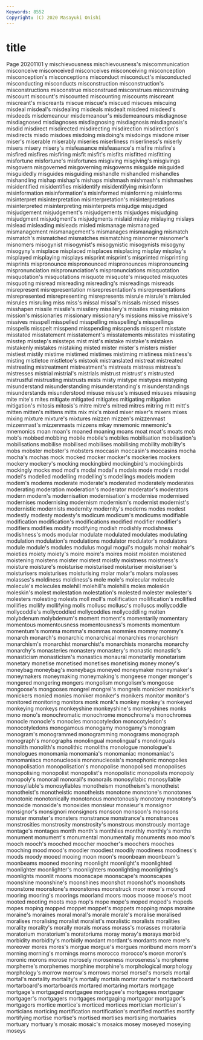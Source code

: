 ```yaml
---
Keywords: 8552
Copyright: (C) 2020 Masayuki Onishi
---
```


# title
Page 20201101
y mischievousness mischievousness's miscommunication
misconceive misconceived misconceives misconceiving misconception misconception's misconceptions misconduct misconduct's misconducted
misconducting misconducts misconstruction misconstruction's misconstructions misconstrue misconstrued misconstrues misconstruing miscount
miscount's miscounted miscounting miscounts miscreant miscreant's miscreants miscue miscue's miscued
miscues miscuing misdeal misdeal's misdealing misdeals misdealt misdeed misdeed's misdeeds
misdemeanour misdemeanour's misdemeanours misdiagnose misdiagnosed misdiagnoses misdiagnosing misdiagnosis misdiagnosis's misdid
misdirect misdirected misdirecting misdirection misdirection's misdirects misdo misdoes misdoing misdoing's
misdoings misdone miser miser's miserable miserably miseries miserliness miserliness's miserly
misers misery misery's misfeasance misfeasance's misfire misfire's misfired misfires misfiring
misfit misfit's misfits misfitted misfitting misfortune misfortune's misfortunes misgiving misgiving's
misgivings misgovern misgoverned misgoverning misgoverns misguide misguided misguidedly misguides misguiding
mishandle mishandled mishandles mishandling mishap mishap's mishaps mishmash mishmash's mishmashes
misidentified misidentifies misidentify misidentifying misinform misinformation misinformation's misinformed misinforming misinforms
misinterpret misinterpretation misinterpretation's misinterpretations misinterpreted misinterpreting misinterprets misjudge misjudged misjudgement
misjudgement's misjudgements misjudges misjudging misjudgment misjudgment's misjudgments mislaid mislay mislaying
mislays mislead misleading misleads misled mismanage mismanaged mismanagement mismanagement's mismanages
mismanaging mismatch mismatch's mismatched mismatches mismatching misnomer misnomer's misnomers misogynist
misogynist's misogynistic misogynists misogyny misogyny's misplace misplaced misplaces misplacing misplay
misplay's misplayed misplaying misplays misprint misprint's misprinted misprinting misprints mispronounce
mispronounced mispronounces mispronouncing mispronunciation mispronunciation's mispronunciations misquotation misquotation's misquotations misquote
misquote's misquoted misquotes misquoting misread misreading misreading's misreadings misreads misrepresent
misrepresentation misrepresentation's misrepresentations misrepresented misrepresenting misrepresents misrule misrule's misruled misrules
misruling miss miss's missal missal's missals missed misses misshapen missile
missile's missilery missilery's missiles missing mission mission's missionaries missionary missionary's
missions missive missive's missives misspell misspelled misspelling misspelling's misspellings misspells
misspelt misspend misspending misspends misspent misstate misstated misstatement misstatement's misstatements
misstates misstating misstep misstep's missteps mist mist's mistake mistake's mistaken
mistakenly mistakes mistaking misted mister mister's misters mistier mistiest mistily
mistime mistimed mistimes mistiming mistiness mistiness's misting mistletoe mistletoe's mistook
mistranslated mistreat mistreated mistreating mistreatment mistreatment's mistreats mistress mistress's mistresses
mistrial mistrial's mistrials mistrust mistrust's mistrusted mistrustful mistrusting mistrusts mists
misty mistype mistypes mistyping misunderstand misunderstanding misunderstanding's misunderstandings misunderstands misunderstood
misuse misuse's misused misuses misusing mite mite's mites mitigate mitigated
mitigates mitigating mitigation mitigation's mitosis mitosis's mitre mitre's mitred mitres
mitring mitt mitt's mitten mitten's mittens mitts mix mix's mixed
mixer mixer's mixers mixes mixing mixture mixture's mixtures mizzen mizzen's
mizzenmast mizzenmast's mizzenmasts mizzens mkay mnemonic mnemonic's mnemonics moan moan's
moaned moaning moans moat moat's moats mob mob's mobbed mobbing
mobile mobile's mobiles mobilisation mobilisation's mobilisations mobilise mobilised mobilises mobilising
mobility mobility's mobs mobster mobster's mobsters moccasin moccasin's moccasins mocha
mocha's mochas mock mocked mocker mocker's mockeries mockers mockery mockery's
mocking mockingbird mockingbird's mockingbirds mockingly mocks mod mod's modal modal's
modals mode mode's model model's modelled modelling modelling's modellings models
modem modem's modems moderate moderate's moderated moderately moderates moderating moderation
moderation's moderator moderator's moderators modern modern's modernisation modernisation's modernise modernised
modernises modernising modernism modernism's modernist modernist's modernistic modernists modernity modernity's
moderns modes modest modestly modesty modesty's modicum modicum's modicums modifiable
modification modification's modifications modified modifier modifier's modifiers modifies modify modifying
modish modishly modishness modishness's mods modular modulate modulated modulates modulating
modulation modulation's modulations modulator modulator's modulators module module's modules modulus
mogul mogul's moguls mohair mohair's moieties moiety moiety's moire moire's
moires moist moisten moistened moistening moistens moister moistest moistly moistness
moistness's moisture moisture's moisturise moisturised moisturiser moisturiser's moisturisers moisturises moisturising
molar molar's molars molasses molasses's moldiness moldiness's mole mole's molecular
molecule molecule's molecules molehill molehill's molehills moles moleskin moleskin's molest
molestation molestation's molested molester molester's molesters molesting molests moll moll's
mollification mollification's mollified mollifies mollify mollifying molls mollusc mollusc's molluscs
mollycoddle mollycoddle's mollycoddled mollycoddles mollycoddling molten molybdenum molybdenum's moment moment's
momentarily momentary momentous momentousness momentousness's moments momentum momentum's momma momma's
mommas mommies mommy mommy's monarch monarch's monarchic monarchical monarchies monarchism
monarchism's monarchist monarchist's monarchists monarchs monarchy monarchy's monasteries monastery monastery's
monastic monastic's monasticism monasticism's monastics monaural monetarily monetarism monetary monetise
monetised monetises monetising money money's moneybag moneybag's moneybags moneyed moneymaker
moneymaker's moneymakers moneymaking moneymaking's mongeese monger monger's mongered mongering mongers
mongolism mongolism's mongoose mongoose's mongooses mongrel mongrel's mongrels monicker monicker's
monickers monied monies moniker moniker's monikers monitor monitor's monitored monitoring
monitors monk monk's monkey monkey's monkeyed monkeying monkeys monkeyshine monkeyshine's
monkeyshines monks mono mono's monochromatic monochrome monochrome's monochromes monocle monocle's
monocles monocotyledon monocotyledon's monocotyledons monogamous monogamy monogamy's monogram monogram's monogrammed
monogramming monograms monograph monograph's monographs monolingual monolingual's monolinguals monolith monolith's
monolithic monoliths monologue monologue's monologues monomania monomania's monomaniac monomaniac's monomaniacs
mononucleosis mononucleosis's monophonic monopolies monopolisation monopolisation's monopolise monopolised monopolises monopolising
monopolist monopolist's monopolistic monopolists monopoly monopoly's monorail monorail's monorails monosyllabic
monosyllable monosyllable's monosyllables monotheism monotheism's monotheist monotheist's monotheistic monotheists monotone
monotone's monotones monotonic monotonically monotonous monotonously monotony monotony's monoxide monoxide's
monoxides monsieur monsieur's monsignor monsignor's monsignori monsignors monsoon monsoon's monsoons
monster monster's monsters monstrance monstrance's monstrances monstrosities monstrosity monstrosity's monstrous
monstrously montage montage's montages month month's monthlies monthly monthly's months
monument monument's monumental monumentally monuments moo moo's mooch mooch's mooched
moocher moocher's moochers mooches mooching mood mood's moodier moodiest moodily
moodiness moodiness's moods moody mooed mooing moon moon's moonbeam moonbeam's
moonbeams mooned mooning moonlight moonlight's moonlighted moonlighter moonlighter's moonlighters moonlighting
moonlighting's moonlights moonlit moons moonscape moonscape's moonscapes moonshine moonshine's moonshines
moonshot moonshot's moonshots moonstone moonstone's moonstones moonstruck moor moor's moored
mooring mooring's moorings moorland moors moos moose moose's moot mooted
mooting moots mop mop's mope mope's moped moped's mopeds mopes
moping mopped moppet moppet's moppets mopping mops moraine moraine's moraines
moral moral's morale morale's moralise moralised moralises moralising moralist moralist's
moralistic moralists moralities morality morality's morally morals morass morass's morasses
moratoria moratorium moratorium's moratoriums moray moray's morays morbid morbidity morbidity's
morbidly mordant mordant's mordants more more's moreover mores mores's morgue
morgue's morgues moribund morn morn's morning morning's mornings morns morocco
morocco's moron moron's moronic morons morose morosely moroseness moroseness's morpheme
morpheme's morphemes morphine morphine's morphological morphology morphology's morrow morrow's morrows
morsel morsel's morsels mortal mortal's mortality mortality's mortally mortals mortar
mortar's mortarboard mortarboard's mortarboards mortared mortaring mortars mortgage mortgage's mortgaged
mortgagee mortgagee's mortgagees mortgager mortgager's mortgagers mortgages mortgaging mortgagor mortgagor's
mortgagors mortice mortice's morticed mortices mortician mortician's morticians morticing mortification
mortification's mortified mortifies mortify mortifying mortise mortise's mortised mortises mortising
mortuaries mortuary mortuary's mosaic mosaic's mosaics mosey moseyed moseying moseys
